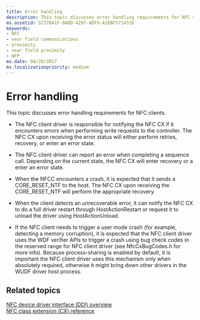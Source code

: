 ```yaml
---
title: Error handling
description: This topic discusses error handling requirements for NFC clients.
ms.assetid: 52376A1F-9ADD-4297-ADF9-A1EBF5714316
keywords:
- NFC
- near field communications
- proximity
- near field proximity
- NFP
ms.date: 04/20/2017
ms.localizationpriority: medium
---
```


# Error handling


This topic discusses error handling requirements for NFC clients.

-   The NFC client driver is responsible for notifying the NFC CX if it encounters errors when performing write requests to the controller. The NFC CX upon receiving the error status will either perform retries, recovery, or enter an error state.

-   The NFC client driver can report an error when completing a sequence call. Depending on the current state, the NFC CX will enter recovery or a enter an error state.

-   When the NFCC encounters a crash, it is expected that it sends a CORE\_RESET\_NTF to the host. The NFC CX upon receiving the CORE\_RESET\_NTF will perform the appropriate recovery.

-   When the client detects an unrecoverable error, it can notify the NFC CX to do a full driver restart through HostActionRestart or request it to unload the driver using HostActionUnload.

-   If the NFC client needs to trigger a user mode crash (for example, detecting a memory corruption), it is expected that the NFC client driver uses the WDF verifier APIs to trigger a crash using bug check codes in the reserved range for NFC client driver (see NfcCxBugCodes.h for more info). Because process-sharing is enabled by default, it is important the NFC client driver uses this mechanism only when absolutely required, otherwise it might bring down other drivers in the WUDF driver host process.

 

 
## Related topics
[NFC device driver interface (DDI) overview](https://docs.microsoft.com/windows-hardware/drivers/ddi/content/index)  
[NFC class extension (CX) reference](https://docs.microsoft.com/windows-hardware/drivers/ddi/content/index)  

